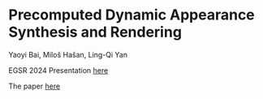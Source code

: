 # Precomputed Dynamic Appearance Synthesis and Rendering

Yaoyi Bai, Miloš Hašan, Ling-Qi Yan

EGSR 2024 Presentation [here](./EGSR_PrecomputedAppearance.pdf)

The paper [here](./OT_egsr.pdf) 
